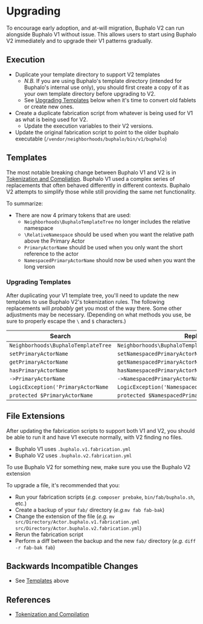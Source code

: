 # Upgrading

To encourage early adoption, and at-will migration, Buphalo V2 can run alongside Buphalo V1 without issue.
This allows users to start using Buphalo V2 immediately and to upgrade their V1 patterns gradually.

## Execution
- Duplicate your template directory to support V2 templates
  - _N.B._ If you are using Buphalo's template directory (intended for Buphalo's internal use only),
    you should first create a copy of it as your own template directory before upgrading to V2.
  - See [Upgrading Templates](#upgrading-templates) below when it's time to convert old fablets or create new ones.
- Create a duplicate fabrication script from whatever is being used for V1 as what is being used for V2.
  - Update the execution variables to their V2 versions.
- Update the original fabrication script to point to the older buphalo executable
  (`/vendor/neighborhoods/buphalo/bin/v1/buphalo`)

## Templates
The most notable breaking change between Buphalo V1 and V2 is in [Tokenization and Compliation][t-and-c].
Buphalo V1 used a complex series of replacements that often behaved differently in different contexts.
Buphalo V2 attempts to simplify those while still providing the same net functionality.

To summarize:
- There are now 4 primary tokens that are used:
  - `Neighborhoods\BuphaloTemplateTree` no longer includes the relative namespace
  - `\RelativeNamespace` should be used when you want the relative path above the Primary Actor
  - `PrimaryActorName` should be used when you only want the short reference to the actor
  - `NamespacedPrimaryActorName` should now be used when you want the long version

### Upgrading Templates
After duplicating your V1 template tree, you'll need to update the new templates to use Buphalo V2's tokenization rules.
The following replacements will _probably_ get you most of the way there. Some other adjustments may be necessary.
(Depending on what methods you use, be sure to properly escape the `\` and `$` characters.)

| Search                               | Replace                                               |
|--------------------------------------|-------------------------------------------------------|
| `Neighborhoods\BuphaloTemplateTree`  | `Neighborhoods\BuphaloTemplateTree\RelativeNamespace` |
| `setPrimaryActorName`                | `setNamespacedPrimaryActorName`                       |
| `getPrimaryActorName`                | `getNamespacedPrimaryActorName`                       |
| `hasPrimaryActorName`                | `hasNamespacedPrimaryActorName`                       |
| `->PrimaryActorName`                 | `->NamespacedPrimaryActorName`                        |
| `LogicException('PrimaryActorName`   | `LogicException('NamespacedPrimaryActorName`          |
| `protected $PrimaryActorName`        | `protected $NamespacedPrimaryActorName`               |


## File Extensions

After updating the fabrication scripts to support both V1 and V2,
you should be able to run it and have V1 execute normally, with V2 finding no files.

- Buphalo V1 uses `.buphalo.v1.fabrication.yml`
- Buphalo V2 uses `.buphalo.v2.fabrication.yml`

To use Buphalo V2 for something new, make sure you use the Buphalo V2 extension

To upgrade a file, it's recommended that you:
- Run your fabrication scripts (_e.g._ `composer prebake`, `bin/fab/buphalo.sh`, etc.)
- Create a backup of your `fab/` directory (_e.g._`mv fab fab-bak`)
- Change the extension of the file
  (_e.g._ `mv src/Directory/Actor.buphalo.v1.fabrication.yml src/Directory/Actor.buphalo.v2.fabrication.yml`)
- Rerun the fabrication script
- Perform a diff between the backup and the new `fab/` directory (_e.g._ `diff -r fab-bak fab`)


## Backwards Incompatible Changes
- See [Templates](#templates) above 
 
## References
[t-and-c]: ./TokenizationAndCompilation.md
- [Tokenization and Compilation][t-and-c]
